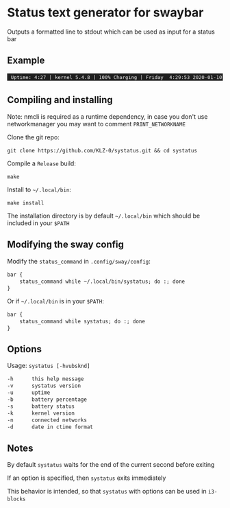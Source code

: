 # Status text generator for swaybar

Outputs a formatted line to stdout which can be used as input for a status bar

## Example
![Screenshot](img/screenshot.png?raw=true "Example")

## Compiling and installing 

Note: nmcli is required as a runtime dependency, in case you don't use networkmanager you may want to comment `PRINT_NETWORKNAME`

Clone the git repo:
```
git clone https://github.com/KLZ-0/systatus.git && cd systatus
```

Compile a `Release` build: 
```
make
```

Install to `~/.local/bin`:
```
make install
```

The installation directory is by default `~/.local/bin` which should be included in your `$PATH`

## Modifying the sway config

Modify the `status_command` in `.config/sway/config`:
```
bar {
    status_command while ~/.local/bin/systatus; do :; done
}
```

Or if `~/.local/bin` is in your `$PATH`:
```
bar {
    status_command while systatus; do :; done
}
```

## Options

Usage: `systatus [-hvubsknd]`

```
-h      this help message
-v      systatus version
-u      uptime
-b      battery percentage
-s      battery status
-k      kernel version
-n      connected networks
-d      date in ctime format
```

## Notes

By default `systatus` waits for the end of the current second before exiting

If an option is specified, then `systatus` exits immediately

This behavior is intended, so that `systatus` with options can be used in `i3-blocks`
